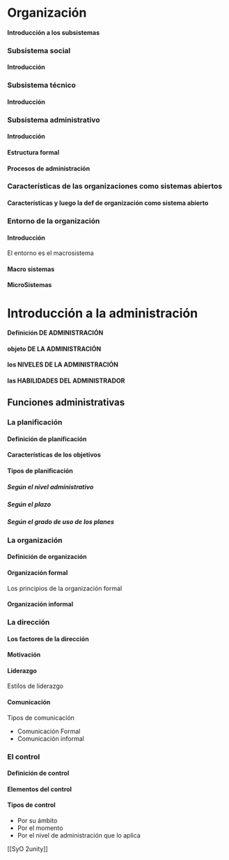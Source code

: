# Organización


#### Introducción a los subsistemas



### Subsistema social 
#### Introducción



### Subsistema técnico 
#### Introducción 




### Subsistema administrativo 
####  Introducción
#### Estructura formal 
#### Procesos de administración


### Características de las organizaciones como sistemas abiertos 
#### Características y luego la def de organización como sistema abierto



### Entorno de la organización 
#### Introducción 
El entorno es el macrosistema 

#### Macro sistemas
#### MicroSistemas





# Introducción a la administración
#### Definición DE ADMINISTRACIÓN 
#### objeto DE LA ADMINISTRACIÓN
#### los NIVELES DE LA ADMINISTRACIÓN
#### las HABILIDADES DEL ADMINISTRADOR


## Funciones administrativas
### La planificación 
#### Definición de planificación

#### Características de los objetivos
#### Tipos de planificación
##### Según el nivel administrativo 

##### Según el plazo 

##### Según el grado de uso de los planes 


### La organización
#### Definición de organización
#### Organización formal 
Los principios de la organización formal
#### Organización informal 



### La dirección 
#### Los factores de la dirección 
#### Motivación 
#### Liderazgo 
Estilos de liderazgo
#### Comunicación
Tipos de comunicación
+ Comunicación Formal 
+ Comunicación informal

### El control 
#### Definición de control 
#### Elementos del control 
#### Tipos de control 
+ Por su ámbito 
+ Por el momento 
+ Por el nivel de administración que lo aplica

[[SyO 2unity]]